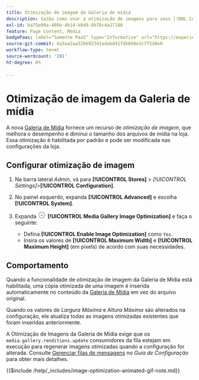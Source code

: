 ```yaml
---
title: Otimização de imagem da Galeria de mídia
description: Saiba como usar a otimização de imagens para seus [!DNL Commerce] ativos de mídia.
exl-id: ba75e90a-406b-4b14-b049-0b78c4a27188
feature: Page Content, Media
badgePaas: label="Somente PaaS" type="Informative" url="https://experienceleague.adobe.com/en/docs/commerce/user-guides/product-solutions" tooltip="Aplica-se somente a projetos do Adobe Commerce na nuvem (infraestrutura do PaaS gerenciada pela Adobe) e a projetos locais."
source-git-commit: 4a3aa2aa32b692341edabd41fdb608e3cff5d8e0
workflow-type: tm+mt
source-wordcount: '191'
ht-degree: 0%

---
```


# Otimização de imagem da Galeria de mídia

A nova [Galeria de Mídia](media-gallery.md) fornece um recurso de _otimização de imagem_, que melhora o desempenho e diminui o tamanho dos arquivos de mídia na loja. Essa otimização é habilitada por padrão e pode ser modificada nas configurações da loja.

## Configurar otimização de imagem

1. Na barra lateral _Admin_, vá para **[!UICONTROL Stores]** > _[!UICONTROL Settings]_>**[!UICONTROL Configuration]**.

1. No painel esquerdo, expanda **[!UICONTROL Advanced]** e escolha **[!UICONTROL System]**.

1. Expanda ![Seletor de expansão](../assets/icon-display-expand.png) **[!UICONTROL Media Gallery Image Optimization]** e faça o seguinte:

   - Defina **[!UICONTROL Enable Image Optimization]** como `Yes`.
   - Insira os valores de **[!UICONTROL Maximum Width]** e **[!UICONTROL Maximum Height]** (em pixels) de acordo com suas necessidades.

## Comportamento

Quando a funcionalidade de otimização de imagem da Galeria de Mídia está habilitada, uma cópia otimizada de uma imagem é inserida automaticamente no conteúdo da [Galeria de Mídia](media-gallery.md) em vez do arquivo original.

Quando os valores de _Largura Máxima_ e _Altura Máxima_ são alterados na configuração, ele atualiza todas as imagens otimizadas existentes que foram inseridas anteriormente.

A Otimização de Imagens da Galeria de Mídia exige que os `media.gallery.renditions.update` consumidores da fila estejam em execução para regenerar imagens otimizadas quando a configuração for alterada. Consulte [Gerenciar filas de mensagens](https://experienceleague.adobe.com/docs/commerce-operations/configuration-guide/message-queues/manage-message-queues.html) no _Guia de Configuração_ para obter mais detalhes.

{{$include /help/_includes/image-optimization-animated-gif-note.md}}

<!-- Last updated from includes: 2024-01-30 15:43:39 -->
